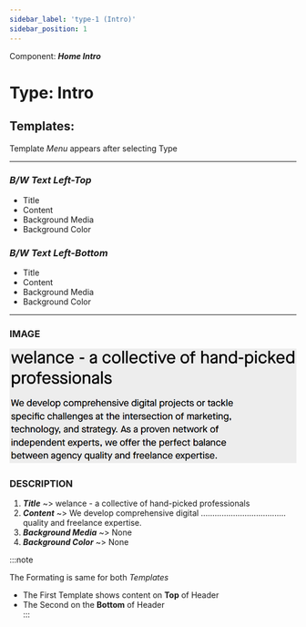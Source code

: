 ```yaml
---
sidebar_label: 'type-1 (Intro)'
sidebar_position: 1
---
```


Component: ***Home Intro***
# Type: **Intro**  

## Templates:  
 Template *Menu* appears after selecting Type
 ***  
 ### *B/W Text Left-Top*  
  * Title                
  * Content
  * Background Media      
  * Background Color 
     

### *B/W Text Left-Bottom*
  * Title
  * Content
  * Background Media
  * Background Color
***
### IMAGE  
![alt text](c3_t1_temp1.png) 

### DESCRIPTION 
 1) ***Title***  ~> welance - a collective of hand-picked professionals  
 2) ***Content*** ~> We develop comprehensive digital ..................................... quality and freelance expertise.  
 3) ***Background Media*** ~> None 
 4) ***Background Color*** ~> None  


 :::note

The Formating is same for both *Templates*
* The First Template shows content on **Top** of Header
* The Second on the **Bottom** of Header  
:::